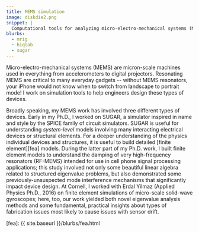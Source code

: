 ```yaml
---
title: MEMS simulation
image: diskdie2.png
snippet: |
  Computational tools for analyzing micro-electro-mechanical systems (MEMS)
blurbs:
  - mrig
  - hiqlab
  - sugar
---
```


Micro-electro-mechanical systems (MEMS) are micron-scale machines used
in everything from accelerometers to digital projectors.  Resonating
MEMS are critical to many everyday gadgets -- without MEMS
resonators, your iPhone would not know when to switch from landscape
to portrait mode!  I work on simulation tools to help engineers design
these types of devices.

Broadly speaking, my MEMS work has involved three different types of
devices.  Early in my Ph.D., I worked on SUGAR, a simulator
inspired in name and style by the SPICE family of circuit simulators.
SUGAR is useful for understanding *system-level* models involving
many interacting electrical devices or structural elements.  For a
deeper understanding of the physics individual devices and structures,
it is useful to build detailed [finite element][fea] models.
During the latter part of my Ph.D. work, I built finite element models
to understand the damping of very high-frequency resonators (RF-MEMS)
intended for use in cell phone signal processing applications;
this study involved not only some beautiful linear algebra related
to structured eigenvalue problems, but also demonstrated some
previously-unsuspected mode interference mechanisms that significantly
impact device design.  At Cornell, I worked with
Erdal Yilmaz (Applied Physics Ph.D., 2016) on finite element simulations
of micro-scale solid-wave gyroscopes; here, too, our work yielded both
novel eigenvalue analysis methods and some fundamental, practical
insights about types of fabrication issues most likely to cause
issues with sensor drift.

[fea]: {{ site.baseurl }}/blurbs/fea.html
